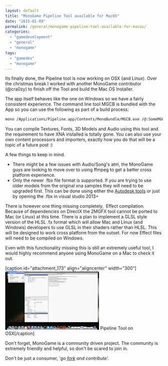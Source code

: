 ```yaml
---
layout: default
title: "MonoGame Pipeline Tool available for MacOS"
date: "2015-01-09"
permalink: /general/monogame-pipeline-tool-available-for-macos/
categories: 
  - "gamedevelopment"
  - "general"
  - "monogame"
tags: 
  - "gamedev"
  - "monogame"
---
```


Its finally done, the Pipeline tool is now working on OSX (and Linux). Over the christmas break I worked with another MonoGame contributor (@cra0zy) to finish off the Tool and build the Mac OS Installer.

The app itself behaves like the one on Windows so we have a fairly consistent experience. The command line tool MGCB is bundled with the App so you can use the following as part of a build process:

```bash
mono /Applications/Pipeline.app/Contents/MonoBundle/MGCB.exe /@:SomeMGCBFile.mgcb
```

You can compile Textures, Fonts, 3D Models and Audio using this tool and the requirement to have XNA installed is totally gone. You can also use your own content processors and importers, exactly how you do that will be a topic of a future post :)

A few things to keep in mind.

- There might be a few issues with Audio/Song's atm, the MonoGame guys are looking to move over to using ffmpeg to get a better cross platform experience.
- Only the newer .fbx file format is supported. If you are trying to use older models from the original xna samples they will need to be upgraded first. This can be done using either the [Autodesk tools](http://www.autodesk.com/products/fbx/overview "http://www.autodesk.com/products/fbx/overview") or just by opening the .fbx in visual studio 2013+

There is however one thing missing completely,  Effect compilation. Because of dependencies on DirectX the 2MGFX tool cannot be ported to Mac (or Linux) at this time. There is a plan to implement a GLSL style version of the HLSL .fx format which will allow Mac and Linux (and Windows) developers to use GLSL in their shaders rather than HLSL. This will be designed to work cross platform from the outset. For now Effect files will need to be compiled on Windows.

Even with this functionality missing this is still an extremely useful tool, I would highly recommend anyone using MonoGame on a Mac to check it out.

\[caption id="attachment\_173" align="aligncenter" width="300"\][![Pipeline Tool on OSX](images/Pipeline-OSX-300x188.png)](http://www.infinitespace-studios.co.uk/wp-content/uploads/2015/01/Pipeline-OSX.png) Pipeline Tool on OSX\[/caption\]

Don't forget, MonoGame is a community driven project. The community is extremely friendly and helpful, so don't be scared to join in.

Don't be just a consumer, '_go [fork](https://github.com/mono/MonoGame/fork) and contribute'._
